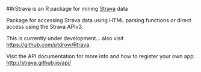 ##rStrava is an R package for mining <a href=http://www.strava.com/>Strava</a> data

Package for accessing Strava data using HTML parsing functions or direct access using the Strava APIv3.  

This is currently under development... also visit <a href="https://github.com/ptdrow/Rtrava">https://github.com/ptdrow/Rtrava</a>.

Visit the API documentation for more info and how to register your own app: <a href="http://strava.github.io/api/">http://strava.github.io/api/</a>

